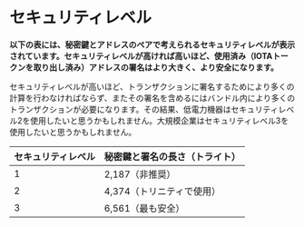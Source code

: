 # セキュリティレベル
<!-- # Security levels -->

**以下の表には、秘密鍵とアドレスのペアで考えられるセキュリティレベルが表示されています。セキュリティレベルが高ければ高いほど、使用済み（IOTAトークンを取り出し済み）アドレスの署名はより大きく、より安全になります。**
<!-- **This table displays the possible security levels of a private key and address pair. The greater the security level, the larger and more secure the signature of a spent address is against brute force attacks.** -->

セキュリティレベルが高いほど、トランザクションに署名するためにより多くの計算を行わなければならず、またその署名を含めるにはバンドル内により多くのトランザクションが必要になります。その結果、低電力機器はセキュリティレベル2を使用したいと思うかもしれません。大規模企業はセキュリティレベル3を使用したいと思うかもしれません。
<!-- A greater security level means that more computations must be done to sign a transaction and that more transactions are needed in a bundle to contain the signature. As a result, low-powered devices may want to use security level 2, whereas a large-scale company may want to use security level 3. -->

| **セキュリティレベル** | **秘密鍵と署名の長さ（トライト）** |
| :--- | :--- |
| 1 | 2,187（非推奨）|
| 2 | 4,374（トリニティで使用） |
| 3 | 6,561（最も安全） |
